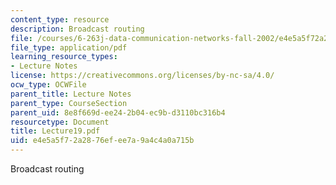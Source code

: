 ```yaml
---
content_type: resource
description: Broadcast routing
file: /courses/6-263j-data-communication-networks-fall-2002/e4e5a5f72a2876efee7a9a4c4a0a715b_Lecture19.pdf
file_type: application/pdf
learning_resource_types:
- Lecture Notes
license: https://creativecommons.org/licenses/by-nc-sa/4.0/
ocw_type: OCWFile
parent_title: Lecture Notes
parent_type: CourseSection
parent_uid: 8e8f669d-ee24-2b04-ec9b-d3110bc316b4
resourcetype: Document
title: Lecture19.pdf
uid: e4e5a5f7-2a28-76ef-ee7a-9a4c4a0a715b
---
```

Broadcast routing